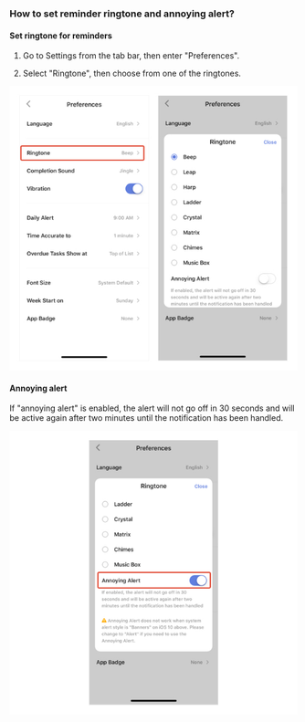 ### How to set reminder ringtone and annoying alert?

#### Set ringtone for reminders

1. Go to Settings from the tab bar, then enter "Preferences". 

3. Select "Ringtone", then choose from one of the ringtones. 

![iosringtone1](../../images/ticktick-ios-app/reminder/ringtone1.jpg)

#### Annoying alert

If "annoying alert" is enabled, the alert will not go off in 30 seconds and will be active again after two minutes until the notification has been handled.

![iosringtone2](../../images/ticktick-ios-app/reminder/ringtone2.jpg)

